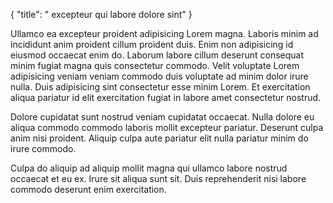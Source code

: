 {
  "title": " excepteur qui labore dolore sint"
}

Ullamco ea excepteur proident adipisicing Lorem magna. Laboris minim ad incididunt anim proident cillum proident duis. Enim non adipisicing id eiusmod occaecat enim do. Laborum labore cillum deserunt consequat minim fugiat magna quis consectetur commodo. Velit voluptate Lorem adipisicing veniam veniam commodo duis voluptate ad minim dolor irure nulla. Duis adipisicing sint consectetur esse minim Lorem. Et exercitation aliqua pariatur id elit exercitation fugiat in labore amet consectetur nostrud.

Dolore cupidatat sunt nostrud veniam cupidatat occaecat. Nulla dolore eu aliqua commodo commodo laboris mollit excepteur pariatur. Deserunt culpa anim nisi proident. Aliquip culpa aute pariatur elit nulla pariatur minim do irure commodo.

Culpa do aliquip ad aliquip mollit magna qui ullamco labore nostrud occaecat et eu ex. Irure sit aliqua sunt sit. Duis reprehenderit nisi labore commodo deserunt enim exercitation.